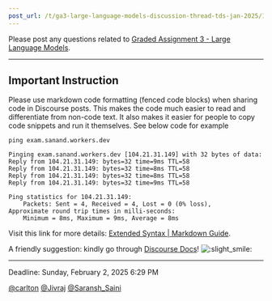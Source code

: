 ```yaml
---
post_url: /t/ga3-large-language-models-discussion-thread-tds-jan-2025/163247/1
---
```

Please post any questions related to [Graded Assignment 3 - Large Language Models](https://exam.sanand.workers.dev/tds-2025-01-ga3).

---

Important Instruction
---------------------

Please use markdown code formatting (fenced code blocks) when sharing code in Discourse posts. This makes the code much easier to read and differentiate from non-code text. It also makes it easier for people to copy code snippets and run it themselves. See below code for example

```
ping exam.sanand.workers.dev

Pinging exam.sanand.workers.dev [104.21.31.149] with 32 bytes of data:
Reply from 104.21.31.149: bytes=32 time=9ms TTL=58
Reply from 104.21.31.149: bytes=32 time=8ms TTL=58
Reply from 104.21.31.149: bytes=32 time=8ms TTL=58
Reply from 104.21.31.149: bytes=32 time=9ms TTL=58

Ping statistics for 104.21.31.149:
    Packets: Sent = 4, Received = 4, Lost = 0 (0% loss),
Approximate round trip times in milli-seconds:
    Minimum = 8ms, Maximum = 9ms, Average = 8ms

```

Visit this link for more details: [Extended Syntax | Markdown Guide](https://www.markdownguide.org/extended-syntax/#fenced-code-blocks).

A friendly suggestion: kindly go through [Discourse Docs](/c/docs-discourse/45)! ![:slight_smile:](https://emoji.discourse-cdn.com/google/slight_smile.png?v=12 ":slight_smile:")

---

Deadline: Sunday, February 2, 2025 6:29 PM

[@carlton](/u/carlton) [@Jivraj](/u/jivraj) [@Saransh\_Saini](/u/saransh_saini)